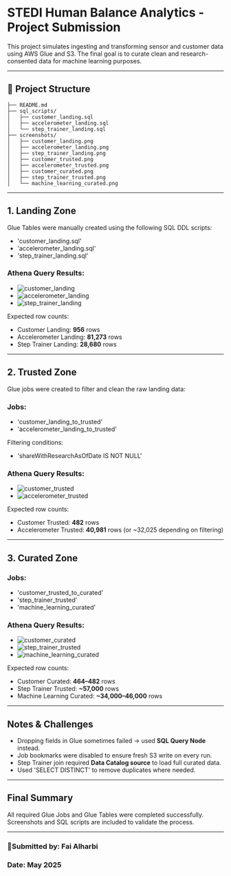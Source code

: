 # STEDI Human Balance Analytics - Project Submission

This project simulates ingesting and transforming sensor and customer data using AWS Glue and S3. The final goal is to curate clean and research-consented data for machine learning purposes.

---

## 📂 Project Structure

```
├── README.md
├── sql_scripts/
│   ├── customer_landing.sql
│   ├── accelerometer_landing.sql
│   └── step_trainer_landing.sql
├── screenshots/
│   ├── customer_landing.png
│   ├── accelerometer_landing.png
│   ├── step_trainer_landing.png
│   ├── customer_trusted.png
│   ├── accelerometer_trusted.png
│   ├── customer_curated.png
│   ├── step_trainer_trusted.png
│   └── machine_learning_curated.png
```

---

##  1. Landing Zone

Glue Tables were manually created using the following SQL DDL scripts:

- 'customer_landing.sql'
- 'accelerometer_landing.sql'
- 'step_trainer_landing.sql'

###  Athena Query Results:
- ![customer_landing](screenshots/customer_landing.png)
- ![accelerometer_landing](screenshots/accelerometer_landing.png)
- ![step_trainer_landing](screenshots/step_trainer_landing.png)

Expected row counts:
- Customer Landing: **956** rows
- Accelerometer Landing: **81,273** rows
- Step Trainer Landing: **28,680** rows

---

##  2. Trusted Zone

Glue jobs were created to filter and clean the raw landing data:

### Jobs:
- 'customer_landing_to_trusted'
- 'accelerometer_landing_to_trusted'

Filtering conditions:
- 'shareWithResearchAsOfDate IS NOT NULL'

###  Athena Query Results:
- ![customer_trusted](screenshots/customer_trusted.png)
- ![accelerometer_trusted](screenshots/accelerometer_trusted.png)

Expected row counts:
- Customer Trusted: **482** rows
- Accelerometer Trusted: **40,981** rows (or ~32,025 depending on filtering)

---

##  3. Curated Zone

### Jobs:
- 'customer_trusted_to_curated'
- 'step_trainer_trusted'
- 'machine_learning_curated'

###  Athena Query Results:
- ![customer_curated](screenshots/customer_curated.png)
- ![step_trainer_trusted](screenshots/step_trainer_trusted.png)
- ![machine_learning_curated](screenshots/machine_learning_curated.png)

Expected row counts:
- Customer Curated: **464–482** rows
- Step Trainer Trusted: **~57,000** rows
- Machine Learning Curated: **~34,000–46,000** rows

---

##  Notes & Challenges

- Dropping fields in Glue sometimes failed → used **SQL Query Node** instead.
- Job bookmarks were disabled to ensure fresh S3 write on every run.
- Step Trainer join required **Data Catalog source** to load full curated data.
- Used 'SELECT DISTINCT' to remove duplicates where needed.

---

##  Final Summary

All required Glue Jobs and Glue Tables were completed successfully. 
Screenshots and SQL scripts are included to validate the process.

---

### 🔗Submitted by: Fai Alharbi
###  Date: May 2025
